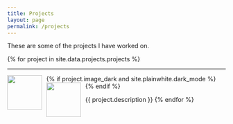 ```yaml
---
title: Projects
layout: page
permalink: /projects
---
```


These are some of the projects I have worked on.

{% for project in site.data.projects.projects %}

---

<img align="left" class="light" src="/assets/images/{{ project.image_light }}" height="80" style="margin-right: 10px">
{% if project.image_dark and site.plainwhite.dark_mode %}
<img align="left" class="dark" src="/assets/images/{{ project.image_dark }}" height="80" style="margin-right: 10px">
{% endif %}

{{ project.description }}
{% endfor %}
